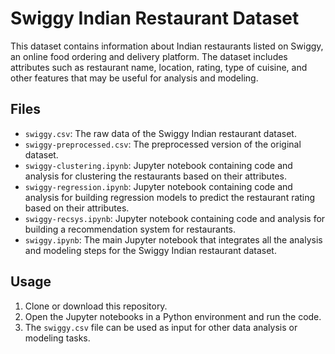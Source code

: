 # Swiggy Indian Restaurant Dataset

This dataset contains information about Indian restaurants listed on Swiggy, an online food ordering and delivery platform. The dataset includes attributes such as restaurant name, location, rating, type of cuisine, and other features that may be useful for analysis and modeling.

## Files

- `swiggy.csv`: The raw data of the Swiggy Indian restaurant dataset.
- `swiggy-preprocessed.csv`: The preprocessed version of the original dataset.
- `swiggy-clustering.ipynb`: Jupyter notebook containing code and analysis for clustering the restaurants based on their attributes.
- `swiggy-regression.ipynb`: Jupyter notebook containing code and analysis for building regression models to predict the restaurant rating based on their attributes.
- `swiggy-recsys.ipynb`: Jupyter notebook containing code and analysis for building a recommendation system for restaurants.
- `swiggy.ipynb`: The main Jupyter notebook that integrates all the analysis and modeling steps for the Swiggy Indian restaurant dataset.

## Usage

1. Clone or download this repository.
2. Open the Jupyter notebooks in a Python environment and run the code.
3. The `swiggy.csv` file can be used as input for other data analysis or modeling tasks.